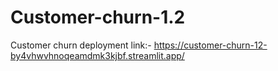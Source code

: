 # Customer-churn-1.2
Customer churn
deployment link:-
https://customer-churn-12-by4vhwvhnoqeamdmk3kjbf.streamlit.app/
